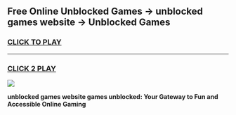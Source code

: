 
## Free Online Unblocked Games → unblocked games website → Unblocked Games
<h3>
<a href="https://premium.freeplayer.one?title=unblocked_games_website&ref=21F">CLICK TO PLAY</a></h3>
<hr>

<h3>
<a href="https://premium.freeplayer.one?title=unblocked_games_website&ref=21F">CLICK 2 PLAY</a>
  
</h3>

<a href="https://premium.freeplayer.one?title=unblocked_games_website&ref=21F/"><img src="https://clearcache.store/games.png"></a>


**unblocked games website games unblocked: Your Gateway to Fun and Accessible Online Gaming**
